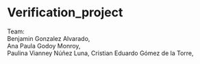 # Verification_project
Team:  
Benjamin Gonzalez Alvarado,  
Ana Paula Godoy Monroy,  
Paulina Vianney Núñez Luna, 
Cristian Eduardo Gómez de la Torre, 
